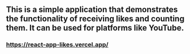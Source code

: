 ## This is a simple application that demonstrates the functionality of receiving likes and counting them. It can be used for platforms like YouTube.
### https://react-app-likes.vercel.app/
